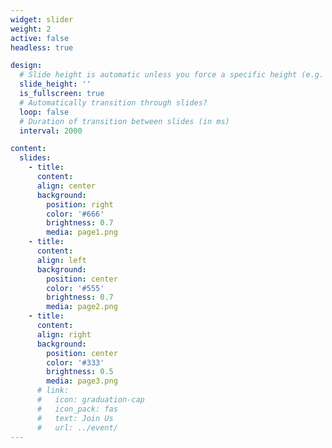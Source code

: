 ```yaml
---
widget: slider
weight: 2
active: false
headless: true

design:
  # Slide height is automatic unless you force a specific height (e.g. '400px')
  slide_height: ''
  is_fullscreen: true
  # Automatically transition through slides?
  loop: false
  # Duration of transition between slides (in ms)
  interval: 2000

content:
  slides:
    - title: 
      content: 
      align: center
      background:
        position: right
        color: '#666'
        brightness: 0.7
        media: page1.png
    - title: 
      content: 
      align: left
      background:
        position: center
        color: '#555'
        brightness: 0.7
        media: page2.png
    - title: 
      content: 
      align: right
      background:
        position: center
        color: '#333'
        brightness: 0.5
        media: page3.png
      # link:
      #   icon: graduation-cap
      #   icon_pack: fas
      #   text: Join Us
      #   url: ../event/
---
```

